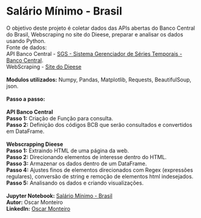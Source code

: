 
# Salário Mínimo - Brasil
O objetivo deste projeto é coletar dados das APIs abertas do Banco Central do Brasil, Webscraping no site do Dieese, preparar e analisar os dados usando Python.
<br>
Fonte de dados:
<br>
API Banco Central - [SGS - Sistema Gerenciador de Séries Temporais - Banco Central](https://www3.bcb.gov.br/sgspub/localizarseries/localizarSeries.do?method=prepararTelaLocalizarSeries). 
<br>
WebScraping - [Site do Dieese](https://www.dieese.org.br/analiseicv/tarifasPublicas.html)
<br>
<br>
<b>Modulos utilizados:</b> Numpy, Pandas, Matplotlib, Requests, BeautifulSoup, json.
<br>
<br>
<b>Passo a passo:</b>  
<br>
**API Banco Central**
<br>
<b>Passo 1:</b> Criação de Função para consulta.
<br>
<b>Passo 2:</b> Definição dos códigos BCB que serão consultados e convertidos em DataFrame.
<br>
<br>
**Webscrapping Dieese**
<br>
<b>Passo 1:</b> Extraindo HTML de uma página da web.
<br>
<b>Passo 2:</b> Direcionando elementos de interesse dentro do HTML.
<br>
<b>Passo 3:</b> Armazenar os dados dentro de um DataFrame.
<br>
<b>Passo 4:</b> Ajustes finos de elementos direcionados com Regex (expressões regulares), conversão de string e remoção de elementos html indesejados.
<br>
<b>Passo 5:</b> Analisando os dados e criando visualizações.
<br>
<br>
<b>Jupyter Notebook:</b> [Salário Mínimo - Brasil](https://github.com/MonteiroOscar98/Salario-Minimo-Brasil/blob/main/Salario_Minimo_Brasil.ipynb)
<br>
<b>Autor:</b> Oscar Monteiro
<br>
<b>LinkedIn:</b> [Oscar Monteiro](https://www.linkedin.com/in/oscarmonteiro98/)

